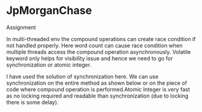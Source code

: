 # JpMorganChase
Assignment

In multi-threaded env the compound operations can create race condition if not handled
properly. Here word count can cause race condition when multiple threads access the compound
operation asynchronously. Volatile keyword only helps for visibility issue and hence we need to
go for synchronization or atomic integer.

I have used the solution of synchronization here.  We can use synchronization on the entire method as shown
below or on the piece of code where compound operation is performed.Atomic Integer is very fast as no locking
required and readable than synchronization (due to locking there is some delay).
